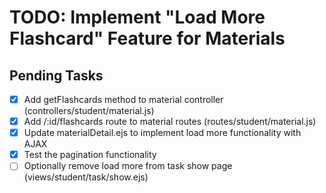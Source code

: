 # TODO: Implement "Load More Flashcard" Feature for Materials

## Pending Tasks
- [x] Add getFlashcards method to material controller (controllers/student/material.js)
- [x] Add /:id/flashcards route to material routes (routes/student/material.js)
- [x] Update materialDetail.ejs to implement load more functionality with AJAX
- [x] Test the pagination functionality
- [ ] Optionally remove load more from task show page (views/student/task/show.ejs)
